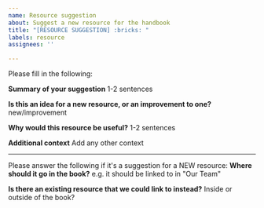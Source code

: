 ```yaml
---
name: Resource suggestion
about: Suggest a new resource for the handbook
title: "[RESOURCE SUGGESTION] :bricks: "
labels: resource
assignees: ''

---
```


Please fill in the following:

**Summary of your suggestion**
1-2 sentences

**Is this an idea for a new resource, or an improvement to one?**
new/improvement

**Why would this resource be useful?**
1-2 sentences

**Additional context**
Add any other context

---

Please answer the following if it's a suggestion for a NEW resource:
**Where should it go in the book?**
e.g. it should be linked to in "Our Team"

**Is there an existing resource that we could link to instead?**
Inside or outside of the book?
